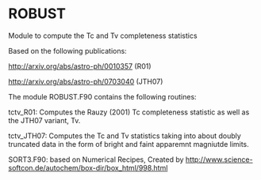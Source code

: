 # ROBUST
Module to compute the Tc and Tv completeness statistics

Based on the following publications:

http://arxiv.org/abs/astro-ph/0010357  (R01)

http://arxiv.org/abs/astro-ph/0703040 (JTH07)

The module ROBUST.F90 contains the following routines:

tctv_R01: Computes the Rauzy (2001) Tc completeness statistic as well as the 
	  JTH07 variant, Tv. 
	  
tctv_JTH07: Computes the Tc and Tv statistics taking into about doubly truncated data
	   in the form of bright and faint apparemnt magniutde limits.
	  
SORT3.F90:  based on  Numerical Recipes, Created by  http://www.science-softcon.de/autochem/box-dir/box_html/998.html



